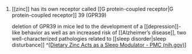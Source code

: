 1. [[zinc]] has its own receptor called [[G protein-coupled receptor|G protein-coupled receptor]] 39 (GPR39)
   
   deletion of GPR39 in mice led to the development of a [[depression]]-like behavior as well as an increased risk of [[Alzheimer’s disease]], two well-characterized pathologies related to [[sleep disorder|sleep disturbance]] ^[[Dietary Zinc Acts as a Sleep Modulator - PMC (nih.gov)](https://www.ncbi.nlm.nih.gov/pmc/articles/PMC5713303/)]